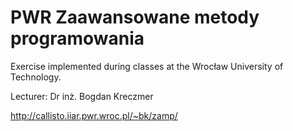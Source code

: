 # PWR Zaawansowane metody programowania
Exercise implemented during classes at the Wrocław University of Technology.

Lecturer: Dr inż. Bogdan Kreczmer

http://callisto.iiar.pwr.wroc.pl/~bk/zamp/
